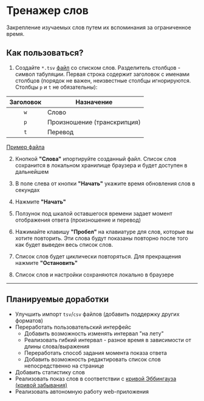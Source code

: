 # Тренажер слов

Закрепление изучаемых слов путем их вспоминания за ограниченное время.

## Как пользоваться?

1. Создайте `*.tsv` [файл](https://ru.wikipedia.org/wiki/TSV) со списком слов. Разделитель столбцов - символ табуляции. Первая строка содержит заголовок с именами столбцов (порядок не важен, неизвестные столбцы игнорируются. Столбцы `p` и `t` не обязательны):

Заголовок | Назначение
:--------:|-----------
`w`       | Слово
`p`       | Произношение (транскрипция)
`t`       | Перевод

[Пример файла](/words.tsv)

2. Кнопкой **"Слова"** ипортируйте созданный файл. Список слов сохранится в локальном хранилище браузера и будет доступен в дальнейшем

3. В поле слева от кнопки **"Начать"** укажите время обновления слов в секундах

4. Нажмите **"Начать"**

5. Ползунок под шкалой оставшегося времени задает момент отображения ответа (произношение и перевод)

6. Нажимайте клавишу **"Пробел"** на клавиатуре для слов, которые вы хотите повторить. Эти слова будут показаны повторно после того как будет выведен весь список слов.

7. Список слов будет циклически повторяться. Для прекращения нажмите **"Остановить"**

8. Список слов и настройки сохраняются локально в браузере

---

## Планируемые доработки

- Улучшить импорт `tsv`/`csv` файлов (добавить поддержку других форматов)
- Переработать пользовательский интерфейс
    - Добавить возможность изменять интервал "на лету"
    - Реализовать гибкий интервал - разное время в зависимости от длины слова/выражения
    - Переработать способ задания момента показа ответа
    - Добавить возможность редактировать список слов непосредственно на странице
- Добавить статистику слов
- Реализовать показ слов в соответствии с [кривой Эббингауза (кривой забывания)](https://ru.wikipedia.org/wiki/Кривая_забывания)
- Реализовать автономную работу web-приложения
